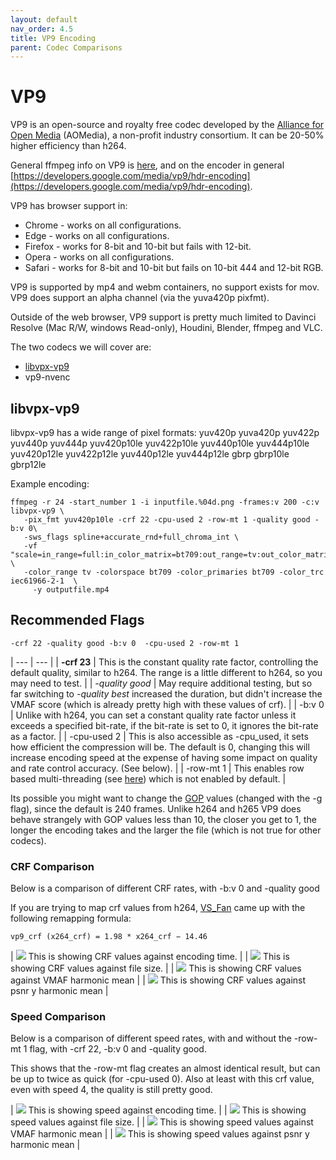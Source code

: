 ```yaml
---
layout: default
nav_order: 4.5
title: VP9 Encoding
parent: Codec Comparisons
---
```


# VP9

VP9 is an open-source and royalty free codec developed by the [Alliance for Open Media](https://trac.ffmpeg.org/wiki/Encode/VP9) (AOMedia), a non-profit industry consortium. It can be 20-50% higher efficiency than h264. 

General ffmpeg info on VP9 is [here](https://trac.ffmpeg.org/wiki/Encode/VP9), and on the encoder in general [https://developers.google.com/media/vp9/hdr-encoding](https://developers.google.com/media/vp9/hdr-encoding).

VP9 has browser support in:
   * Chrome - works on all configurations.
   * Edge - works on all configurations.
   * Firefox - works for 8-bit and 10-bit but fails with 12-bit.
   * Opera - works on all configurations.
   * Safari - works for 8-bit and 10-bit but fails on 10-bit 444 and 12-bit RGB.

VP9 is supported by mp4 and webm containers, no support exists for mov.
VP9 does support an alpha channel (via the yuva420p pixfmt).

Outside of the web browser, VP9 support is pretty much limited to Davinci Resolve (Mac R/W, windows Read-only), Houdini, Blender, ffmpeg and VLC.

The two codecs we will cover are:
* [libvpx-vp9](#libvpx-vp9)
* vp9-nvenc

## libvpx-vp9

libvpx-vp9 has a wide range of pixel formats:
yuv420p yuva420p yuv422p yuv440p yuv444p yuv420p10le yuv422p10le yuv440p10le yuv444p10le yuv420p12le yuv422p12le yuv440p12le yuv444p12le gbrp gbrp10le gbrp12le


Example encoding:

<!---
name: test_vp9
sources: 
- sourceimages/chip-chart-1080-16bit-noicc.png.yml
comparisontest:
   - testtype: idiff
     compare_image: ../sourceimages/chip-chart-1080-16bit-noicc-yuv420p10le.png
   - testtype: assertresults
     tests:
     - assert: less
       value: max_error
       less: 0.00195
-->
```
ffmpeg -r 24 -start_number 1 -i inputfile.%04d.png -frames:v 200 -c:v libvpx-vp9 \
   -pix_fmt yuv420p10le -crf 22 -cpu-used 2 -row-mt 1 -quality good -b:v 0\
   -sws_flags spline+accurate_rnd+full_chroma_int \
   -vf "scale=in_range=full:in_color_matrix=bt709:out_range=tv:out_color_matrix=bt709" \
   -color_range tv -colorspace bt709 -color_primaries bt709 -color_trc iec61966-2-1  \
     -y outputfile.mp4
```



## Recommended Flags

```
-crf 22 -quality good -b:v 0  -cpu-used 2 -row-mt 1 
```

| --- | --- |
| **-crf 23** | This is the constant quality rate factor, controlling the default quality, similar to h264. The range is a little different to h264, so you may need to test. |
| *-quality good* | May require additional testing, but so far switching to *-quality best* increased the duration, but didn't increase the VMAF score (which is already pretty high with these values of crf). |
| -b:v 0 | Unlike with h264, you can set a constant quality rate factor unless it exceeds a specified bit-rate, if the bit-rate is set to 0, it ignores the bit-rate as a factor. |
| -cpu-used 2 | This is also accessible as -cpu_used, it sets how efficient the compression will be. The default is 0, changing this will increase encoding speed at the expense of having some impact on quality and rate control accuracy. (See below). |
| -row-mt 1 | This enables row based multi-threading (see [here](https://trac.ffmpeg.org/wiki/Encode/VP9#rowmt)) which is not enabled by default. |

Its possible you might want to change the [GOP](https://aws.amazon.com/blogs/media/part-1-back-to-basics-gops-explained/#:~:text=Simply%20put%2C%20a%20GOP%20is,30%20frames%2C%20or%201%20second.) values (changed with the -g flag), since the default is 240 frames. Unlike h264 and h265 VP9 does behave strangely with GOP values less than 10, the closer you get to 1, the longer the encoding takes and the larger the file (which is not true for other codecs). 


### CRF Comparison

Below is a comparison of different CRF rates, with -b:v 0 and -quality good


If you are trying to map crf values from h264, [VS_Fan](http://forum.doom9.net/showthread.php?p=1940750) came up with the following remapping formula:
```
vp9_crf (x264_crf) = 1.98 * x264_crf − 14.46
```


| ![](enctests/reference-results/vp9-crf-test-encode_time.png)  This is showing CRF values against encoding time. |
| ![](enctests/reference-results/vp9-crf-test-filesize.png) This is showing CRF values against file size. |
| ![](enctests/reference-results/vp9-crf-test-vmaf_harmonic_mean.png) This is showing CRF values against VMAF harmonic mean |
| ![](enctests/reference-results/vp9-crf-test-psnr_y_harmonic_mean.png) This is showing CRF values against psnr y harmonic mean |

### Speed Comparison

Below is a comparison of different speed rates, with and without the -row-mt 1 flag, with -crf 22, -b:v 0 and -quality good.

This shows that the -row-mt flag creates an almost identical result, but can be up to twice as quick (for -cpu-used 0).
Also at least with this crf value, even with speed 4, the quality is still pretty good.

| ![](enctests/reference-results/vp9-speed-tests-encode_time.png)  This is showing speed against encoding time. |
| ![](enctests/reference-results/vp9-speed-tests-filesize.png) This is showing speed values against file size. |
| ![](enctests/reference-results/vp9-speed-tests-vmaf_harmonic_mean.png) This is showing speed values against VMAF harmonic mean |
| ![](enctests/reference-results/vp9-speed-tests-psnr_y_harmonic_mean.png) This is showing speed values against psnr y harmonic mean |
